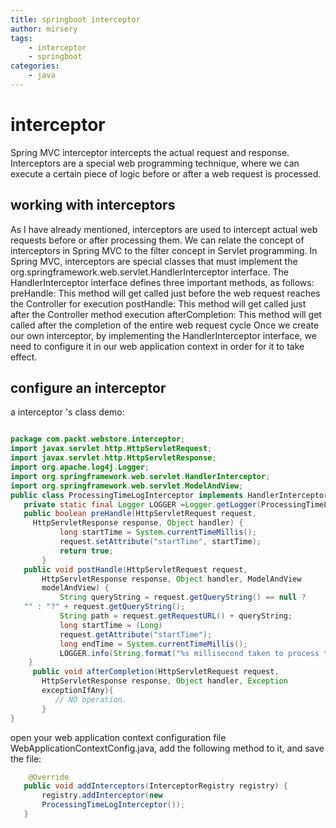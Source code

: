 ```yaml
---
title: springboot interceptor
author: mirsery
tags: 
    - interceptor
    - springboot
categories: 
    - java  
---
```


# interceptor
Spring MVC interceptor intercepts the actual request and response. Interceptors are a special web programming technique, where we can execute a certain piece of logic before or after a web request is processed. 
## working with interceptors
As I have already mentioned, interceptors are used to intercept actual web requests before or after processing them. We can relate the concept of interceptors in Spring MVC to the filter concept in Servlet programming. In Spring MVC, interceptors are special classes that must implement the org.springframework.web.servlet.HandlerInterceptor interface. The HandlerInterceptor interface defines three important methods, as follows:
preHandle: This method will get called just before the web request reaches the Controller for execution
postHandle: This method will get called just after the Controller method execution
afterCompletion: This method will get called after the completion of the entire web request cycle
Once we create our own interceptor, by implementing the HandlerInterceptor interface, we need to configure it in our web application context in order for it to take effect.
## configure an interceptor
 a interceptor 's class demo:
```java

package com.packt.webstore.interceptor;
import javax.servlet.http.HttpServletRequest;
import javax.servlet.http.HttpServletResponse;
import org.apache.log4j.Logger;
import org.springframework.web.servlet.HandlerInterceptor;
import org.springframework.web.servlet.ModelAndView;
public class ProcessingTimeLogInterceptor implements HandlerInterceptor {
   private static final Logger LOGGER =Logger.getLogger(ProcessingTimeLogInterceptor.class);
   public boolean preHandle(HttpServletRequest request,
     HttpServletResponse response, Object handler) {
           long startTime = System.currentTimeMillis();
           request.setAttribute("startTime", startTime);
           return true;
       }
   public void postHandle(HttpServletRequest request,
       HttpServletResponse response, Object handler, ModelAndView
       modelAndView) {
           String queryString = request.getQueryString() == null ?
   "" : "?" + request.getQueryString();
           String path = request.getRequestURL() + queryString;
           long startTime = (Long)
           request.getAttribute("startTime");
           long endTime = System.currentTimeMillis();
           LOGGER.info(String.format("%s millisecond taken to process the request %s.",(endTime - startTime), path));
    }
     public void afterCompletion(HttpServletRequest request,
       HttpServletResponse response, Object handler, Exception
       exceptionIfAny){
          // NO operation.
       }
}
```
open your web application context configuration file WebApplicationContextConfig.java, add the following method to it, and save the file:
```java
    @Override
   public void addInterceptors(InterceptorRegistry registry) {
       registry.addInterceptor(new
       ProcessingTimeLogInterceptor());
   }
```

   
